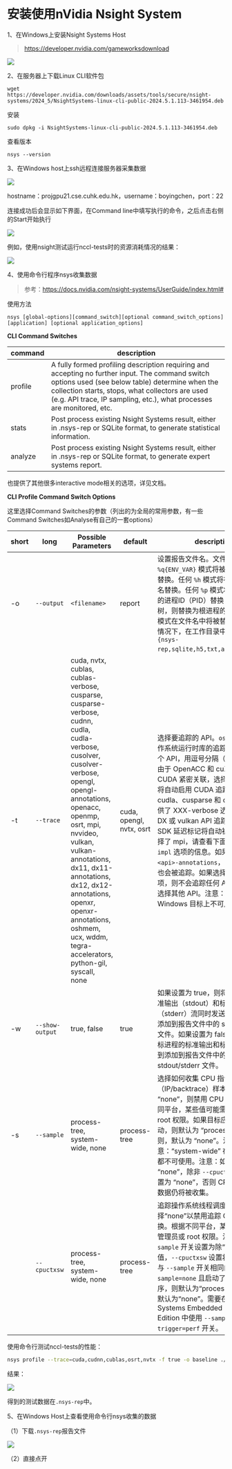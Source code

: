 # 安装使用nVidia Nsight System

1、在Windows上安装Nsight Systems Host

> https://developer.nvidia.com/gameworksdownload

![](figures/1.png)

2、在服务器上下载Linux CLI软件包

```
wget https://developer.nvidia.com/downloads/assets/tools/secure/nsight-systems/2024_5/NsightSystems-linux-cli-public-2024.5.1.113-3461954.deb
```

安装

```
sudo dpkg -i NsightSystems-linux-cli-public-2024.5.1.113-3461954.deb
```

查看版本

```
nsys --version
```

3、在Windows host上ssh远程连接服务器采集数据

![](figures/2.png)

hostname：projgpu21.cse.cuhk.edu.hk，username：boyingchen，port：22

连接成功后会显示如下界面，在Command line中填写执行的命令，之后点击右侧的Start开始执行

![](figures/3.png)

例如，使用nsight测试运行nccl-tests时的资源消耗情况的结果：

![](figures/4.png)

4、使用命令行程序nsys收集数据

> 参考：https://docs.nvidia.com/nsight-systems/UserGuide/index.html#

使用方法

```
nsys [global-options][command_switch][optional command_switch_options][application] [optional application_options]
```

**CLI Command Switches**

| command | description                                                  |
| :------ | ------------------------------------------------------------ |
| profile | A fully formed profiling description requiring and accepting no further input. The command switch options used (see below table) determine when the collection starts, stops, what collectors are used (e.g. API trace, IP sampling, etc.), what processes are monitored, etc. |
| stats   | Post process existing Nsight Systems result, either in .nsys-rep or SQLite format, to generate statistical information. |
| analyze | Post process existing Nsight Systems result, either in .nsys-rep or SQLite format, to generate expert systems report. |

也提供了其他很多interactive mode相关的选项，详见文档。

**CLI Profile Command Switch Options**

这里选择Command Switches的参数（列出的为全局的常用参数，有一些Command Switches如Analyse有自己的一套options）

| short | long            | Possible Parameters                                          | default                  | description                                                  |
| ----- | --------------- | ------------------------------------------------------------ | ------------------------ | ------------------------------------------------------------ |
| -o    | `--output`      | `<filename>`                                                 | report                   | 设置报告文件名。文件名中的任何 `%q{ENV_VAR}` 模式将被环境变量的值替换。任何 `%h` 模式将被系统的主机名替换。任何 `%p` 模式将被目标进程的进程ID（PID）替换，如果有进程树，则替换为根进程的PID。任何 `%%` 模式在文件名中将被替换为 `%`。默认情况下，在工作目录中为 `report#.{nsys-rep,sqlite,h5,txt,arrows,json}`。 |
| -t    | `--trace`       | cuda, nvtx, cublas, cublas-verbose, cusparse, cusparse-verbose, cudnn, cudla, cudla-verbose, cusolver, cusolver-verbose, opengl, opengl-annotations, openacc, openmp, osrt, mpi, nvvideo, vulkan, vulkan-annotations, dx11, dx11-annotations, dx12, dx12-annotations, openxr, openxr-annotations, oshmem, ucx, wddm, tegra-accelerators, python-gil, syscall, none | cuda, opengl, nvtx, osrt | 选择要追踪的 API。`osrt` 开关控制操作系统运行时库的追踪。可以选中多个 API，用逗号分隔（没有空格）。由于 OpenACC 和 cuXXX API 与 CUDA 紧密关联，选择这些 API 之一将自动启用 CUDA 追踪。cublas、cudla、cusparse 和 cusolver 都提供了 XXX-verbose 选项。当启用 DX 或 vulkan API 追踪时，Reflex SDK 延迟标记将自动被收集。如果选择了 mpi，请查看下面关于 `--mpi-impl` 选项的信息。如果选择了 `<api>-annotations`，则相应的 API 也会被追踪。如果选择了 none 选项，则不会追踪任何 API，并且不能选择其他 API。注意：cudnn 在 Windows 目标上不可用。 |
| -w    | `--show-output` | true, false                                                  | true                     | 如果设置为 true，则将目标进程的标准输出（stdout）和标准错误（stderr）流同时发送到控制台以及添加到报告文件中的 stdout/stderr 文件。如果设置为 false，则只将目标进程的标准输出和标准错误流发送到添加到报告文件中的 stdout/stderr 文件。 |
| -s    | `--sample`      | process-tree, system-wide, none                              | process-tree             | 选择如何收集 CPU 指令指针/回溯（IP/backtrace）样本。如果选择 “none”，则禁用 CPU 采样。根据不同平台，某些值可能需要管理员或 root 权限。如果目标应用程序被启动，则默认为 “process-tree”，否则，默认为 “none”。注意：“system-wide” 在所有平台上都不可使用。注意：如果设置为 “none”，除非 `--cpuctxsw` 开关被设置为 “none”，否则 CPU 上下文切换数据仍将被收集。 |
|       | `--cpuctxsw`    | process-tree, system-wide, none                              | process-tree             | 追踪操作系统线程调度活动。选择“none”以禁用追踪 CPU 上下文切换。根据不同平台，某些值可能需要管理员或 root 权限。注意：如果 `--sample` 开关设置为除“none”之外的值，`--cpuctxsw` 设置将被硬编码为与 `--sample` 开关相同的值。如果 `--sample=none` 且启动了目标应用程序，则默认为“process-tree”，否则默认为“none”。需要在 Nsight Systems Embedded Platforms Edition 中使用 `--sampling-trigger=perf` 开关。 |

使用命令行测试nccl-tests的性能：

```bash
nsys profile --trace=cuda,cudnn,cublas,osrt,nvtx -f true -o baseline ./build/all_reduce_perf -b 8 -e 128M -f 2 -g 2
```

结果：

![](figures/5.png)

得到的测试数据在`.nsys-rep`中。

5、在Windows Host上查看使用命令行nsys收集的数据

（1）下载`.nsys-rep`报告文件

![](figures/10.png)

（2）直接点开